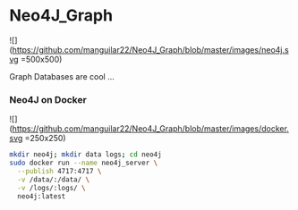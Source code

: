 # Neo4J_Graph

![](https://github.com/manguilar22/Neo4J_Graph/blob/master/images/neo4j.svg =500x500)

Graph Databases are cool ...

### Neo4J on Docker

![](https://github.com/manguilar22/Neo4J_Graph/blob/master/images/docker.svg =250x250)

``` bash
mkdir neo4j; mkdir data logs; cd neo4j
sudo docker run --name neo4j_server \
  --publish 4717:4717 \
  -v /data/:/data/ \
  -v /logs/:logs/ \
  neo4j:latest
```
